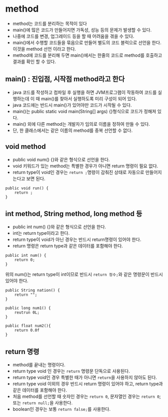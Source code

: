# method
* method는 코드를 분리하는 목적이 있다
* main()에 많은 코드가 만들어지면 가독성, 성능 등의 문제가 발생할 수 있다.
* 나중에 코드를 변경, 업그레이드 등을 할 때 어려움을 겪을 수 있다.
* main()에서 수행할 코드들을 묶음으로 만들어 별도의 코드 블럭으로 선언을 한다. 이것을 method 선언 이라고 한다.
* method에 코드를 분리해 두면 main()에서는 한줄의 코드로 method를 호출하고 결과를 확인 할 수 있다.

## main() : 진입점, 시작점 method라고 한다
* java 코드를 작성하고 컴파일 후 실행을 하면 JVM프로그램이 작동하여 코드를 실행하는데 이 때 main()를
	찾아서 실행하도록 미리 구성이 되어 있다.
* java 코드에는 반드시 main()가 있어야만 코드가 시작될 수 있다.
* main()는 public static void main(String[] args) {}형식으로 코드가 정해져 있다.
* main() 외에 다른 method는 개발자가 임의로 이름을 정하여 만들 수 있다.
* 단, 한 클래스에서는 같은 이름의 method를 중복 선언할 수 없다.

## void method
* public void num() {}와 같은 형식으로 선언을 한다.
* void 키워드가 있는 method는 특별한 경우가 아니면 return 명령이 필요 없다.
* return type이 void인 경우는 ```return ;```명령이 감춰진 상태로 자동으로 만들어지는다고 보면 된다.
```
public void run() {
	return ; 
}
```

## int method, String method, long method 등
* public int num() {}와 같은 형식으로 선언을 한다.
* int는 return type이라고 한다.
* return type이 void가 아닌 경우는 반드시 return명령이 있어야 한다.
* return 명령은 return type과 같은 데이터를 포함해야 한다.

```
public int num() {
	return 0;
}
```

위의 num()는 return type이 int이므로 반드시 ``` return 정수; ```와 같은 명령문이 반드시 있어야 한다.

```
public String nation() {
	return "";
}
```

```
public long num1() {
	reutrun 0L;
}
```

```
public float num2(){
	return 0.0f
}
```

## return 명령
* method를 끝내는 명령이다.
* return type void 인 경우는 ```return``` 명령문 단독으로 사용된다.
* return type void인 경우 특별한 때가 아니면 ```return```을 사용하지 않아도 된다.
* return type void 이외의 경우 반드시 return 명령이 있어야 하고, return type과 같은 데이터를 포함해야 한다.
* 처음 method를 선언할 때 숫자인 경우는 ```return 0```, 문자열인 경우는 ```return 0```; 또는 ```return null;```을 사용한다.
* boolean인 경우는 보통 ```return false;```를 사용한다.

